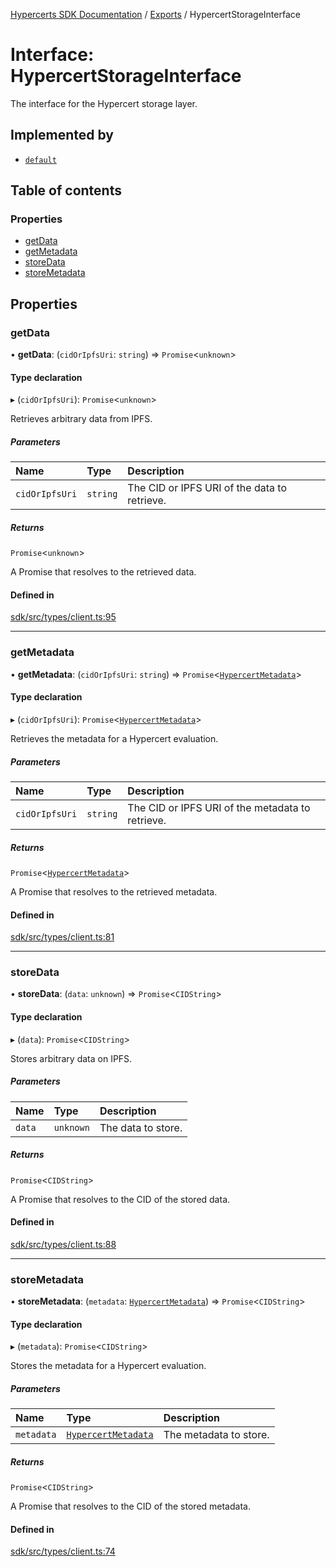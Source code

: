 [Hypercerts SDK Documentation](../README.md) / [Exports](../modules.md) / HypercertStorageInterface

# Interface: HypercertStorageInterface

The interface for the Hypercert storage layer.

## Implemented by

- [`default`](../classes/internal.default.md)

## Table of contents

### Properties

- [getData](HypercertStorageInterface.md#getdata)
- [getMetadata](HypercertStorageInterface.md#getmetadata)
- [storeData](HypercertStorageInterface.md#storedata)
- [storeMetadata](HypercertStorageInterface.md#storemetadata)

## Properties

### getData

• **getData**: (`cidOrIpfsUri`: `string`) => `Promise`<`unknown`\>

#### Type declaration

▸ (`cidOrIpfsUri`): `Promise`<`unknown`\>

Retrieves arbitrary data from IPFS.

##### Parameters

| Name           | Type     | Description                                  |
| :------------- | :------- | :------------------------------------------- |
| `cidOrIpfsUri` | `string` | The CID or IPFS URI of the data to retrieve. |

##### Returns

`Promise`<`unknown`\>

A Promise that resolves to the retrieved data.

#### Defined in

[sdk/src/types/client.ts:95](https://github.com/Network-Goods/hypercerts/blob/1e395d9/sdk/src/types/client.ts#L95)

---

### getMetadata

• **getMetadata**: (`cidOrIpfsUri`: `string`) => `Promise`<[`HypercertMetadata`](HypercertMetadata.md)\>

#### Type declaration

▸ (`cidOrIpfsUri`): `Promise`<[`HypercertMetadata`](HypercertMetadata.md)\>

Retrieves the metadata for a Hypercert evaluation.

##### Parameters

| Name           | Type     | Description                                      |
| :------------- | :------- | :----------------------------------------------- |
| `cidOrIpfsUri` | `string` | The CID or IPFS URI of the metadata to retrieve. |

##### Returns

`Promise`<[`HypercertMetadata`](HypercertMetadata.md)\>

A Promise that resolves to the retrieved metadata.

#### Defined in

[sdk/src/types/client.ts:81](https://github.com/Network-Goods/hypercerts/blob/1e395d9/sdk/src/types/client.ts#L81)

---

### storeData

• **storeData**: (`data`: `unknown`) => `Promise`<`CIDString`\>

#### Type declaration

▸ (`data`): `Promise`<`CIDString`\>

Stores arbitrary data on IPFS.

##### Parameters

| Name   | Type      | Description        |
| :----- | :-------- | :----------------- |
| `data` | `unknown` | The data to store. |

##### Returns

`Promise`<`CIDString`\>

A Promise that resolves to the CID of the stored data.

#### Defined in

[sdk/src/types/client.ts:88](https://github.com/Network-Goods/hypercerts/blob/1e395d9/sdk/src/types/client.ts#L88)

---

### storeMetadata

• **storeMetadata**: (`metadata`: [`HypercertMetadata`](HypercertMetadata.md)) => `Promise`<`CIDString`\>

#### Type declaration

▸ (`metadata`): `Promise`<`CIDString`\>

Stores the metadata for a Hypercert evaluation.

##### Parameters

| Name       | Type                                        | Description            |
| :--------- | :------------------------------------------ | :--------------------- |
| `metadata` | [`HypercertMetadata`](HypercertMetadata.md) | The metadata to store. |

##### Returns

`Promise`<`CIDString`\>

A Promise that resolves to the CID of the stored metadata.

#### Defined in

[sdk/src/types/client.ts:74](https://github.com/Network-Goods/hypercerts/blob/1e395d9/sdk/src/types/client.ts#L74)
